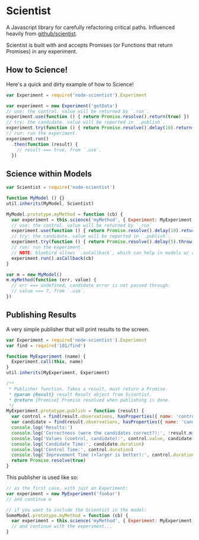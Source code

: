 # Scientist

A Javascript library for carefully refactoring critical paths. Influenced heavily from [github/scientist](https://github.com/github/scientist).

Scientist is built with and accepts Promises (or Functions that return Promises) in any experiment.

## How to Science!

Here's a quick and dirty example of how to Science!

```javascript
var Experiment = require('node-scientist').Experiment

var experiment = new Experiment('getData')
// use: the control. value will be returned by `.run`.
experiment.use(function () { return Promise.resolve().return(true) })
// try: the candidate. value will be reported in `.publish`.
experiment.try(function () { return Promise.resolve().delay(10).return(false) })
// run: run the experiment.
experiment.run()
  .then(function (result) {
    // result === true, from `.use`.
  })
```

## Science within Models

```javascript
var Scientist = require('node-scientist')

function MyModel () {}
util.inherits(MyModel, Scientist)

MyModel.prototype.myMethod = function (cb) {
  var experiment = this.science('myMethod', { Experiment: MyExperiment })
  // use: the control. value will be returned by `.run`
  experiment.use(function () { return Promise.resolve().delay(10).return(7) })
  // try: the candidate. value will be reported in `.publish`.
  experiment.try(function () { return Promise.resolve().delay(5).throw(new Error('foo')) })
  // run: run the experiment.
  // NOTE: bluebird allows `.asCallback`, which can help in models w/ callbacks.
  experiment.run().asCallback(cb)
}

var m = new MyModel()
m.myMethod(function (err, value) {
  // err === undefined, candidate error is not passed through.
  // value === 7, from `.use`.
})
```

## Publishing Results

A very simple publisher that will print results to the screen.

```javascript
var Experiment = require('node-scientist').Experiment
var find = require('101/find')

function MyExperiment (name) {
  Experiment.call(this, name)
}
util.inherits(MyExperiment, Experiment)

/**
 * Publisher function. Takes a result, must return a Promise.
 * @param {Result} result Result object from Scientist.
 * @return {Promise} Promise resolved when publishing is done.
 */
MyExperiment.prototype.publish = function (result) {
  var control = find(result.observations, hasProperties({ name: 'control' }))
  var candidate = find(result.observations, hasProperties({ name: 'candidate' }))
  console.log('Results:')
  console.log('Correctness (were the candidates correct?):', !result.mismatched() ? 'yes' : 'no')
  console.log('Values (control, candidate):', control.value, candidate.value)
  console.log('Candidate Time:', candidate.duration)
  console.log('Control Time:', control.duration)
  console.log('Improvement Time (+larger is better):', control.duration - candidate.duration)
  return Promise.resolve(true)
}
```

This publisher is used like so:

```javascript
// as the first case, with just an Experiment:
var experiment = new MyExperiment('foobar')
// and continue w

// if you want to include the Scientist in the model:
SomeModel.prototype.myMethod = function (cb) {
  var experiment = this.science('myMethod', { Experiment: MyExperiment })
  // and continue with the experiment...
}
```
